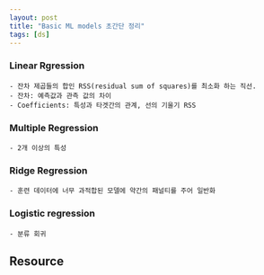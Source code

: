 ```yaml
---
layout: post
title: "Basic ML models 초간단 정리"
tags: [ds]
---
```


### Linear Rgression
    - 잔차 제곱들의 합인 RSS(residual sum of squares)를 최소화 하는 직선.
    - 잔차: 예측값과 관측 값의 차이 
    - Coefficients: 특성과 타겟간의 관계, 선의 기울기 RSS

###   Multiple Regression
    - 2개 이상의 특성
    
### Ridge Regression
    - 훈련 데이터에 너무 과적합된 모델에 약간의 패널티를 주어 일반화
    
### Logistic regression
    - 분류 회귀

## Resource
